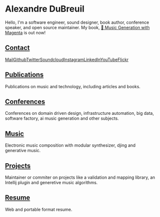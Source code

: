 # Alexandre DuBreuil

Hello, I'm a software engineer, sound designer, book author, conference speaker, and open source maintainer. My book, [📕 Music Generation with Magenta](https://www.packtpub.com/eu/data/hands-on-music-generation-with-magenta) is out now!

## [Contact](contact)

<span class="icon icon-mail">[Mail](mailto:contact@alexandredubreuil.com)</span><span class="icon icon-github">[Github](https://github.com/dubreuia)</span><span class="icon icon-twitter">[Twitter](https://twitter.com/dubreuia)</span><span class="icon icon-soundcloud">[Soundcloud](https://soundcloud.com/dubreuia)</span><span class="icon icon-instagram">[Instagram](https://www.instagram.com/dubreuia0)</span><span class="icon icon-linkedin">[LinkedIn](https://www.linkedin.com/in/alexandredubreuil)</span><span class="icon icon-youtube">[YouTube](https://www.youtube.com/channel/UCUObC73e-3wAUs-FxYBnE2g/playlists)</span><span class="icon icon-flickr">[Flickr](https://www.flickr.com/photos/186815729@N02/galleries)</span>

## [Publications](publications)

Publications on music and technology, including articles and books.

## [Conferences](conferences)

Conferences on domain driven design, infrastructure automation, big data,
software factory, ai music generation and other subjects.

## [Music](music)

Electronic music composition with modular synthesizer, djing and generative
music.

## [Projects](projects)

Maintainer or commiter on projects like a validation and mapping library,
an Intellij plugin and generetive music algorithms.

## [Resume](resume/pdf)

Web and portable format resume.

